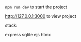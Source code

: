 `npm run dev` to start the project

http://127.0.0.1:3000 to view project

stack:

express
sqlite
ejs
htmx

